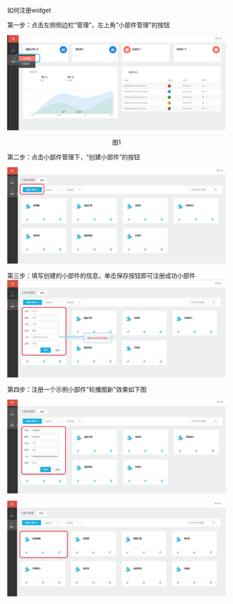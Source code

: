 如何注册widget

第一步：点击左侧侧边栏“管理”，左上角“小部件管理”的按钮

![](/articles/cportal/2-/images/1.png)
<center>图1</center >

第二步：点击小部件管理下，“创建小部件”的按钮

![](/articles/cportal/2-/images/2.PNG)

第三步：填写创建的小部件的信息，单击保存按钮即可注册成功小部件
![](/articles/cportal/2-/images/3.PNG)

第四步：注册一个示例小部件"轮播图新"效果如下图

![](/articles/cportal/2-/images/4.PNG)
 
![](/articles/cportal/2-/images/5.PNG)
		